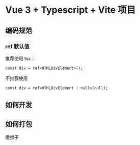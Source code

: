 # Vue 3 + Typescript + Vite 项目

## 编码规范

### ref 默认值

推荐使用 tsx：

```
const div = ref<HTMLDivElement>();
```

不推荐使用

```
const div = ref<HTMLDivElement | null>(null);
```

## 如何开发

## 如何打包

傻猴子
